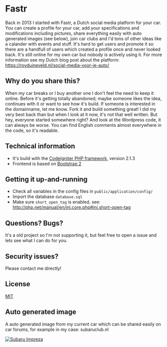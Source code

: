 # Fastr

Back in 2013 I started with Fastr, a Dutch social media platform for your car. You can create a profile for your car, add your specifications and modifications including pictures, share everything easily with auto generated images (see below), join car clubs and I'd tons of other ideas like a calander with events and stuff. It's hard to get users and promote it so there are a handfull of users which created a profile once and never looked back. It's still online for my own car but nobody is actively using it. For more information see my Dutch blog post about the platform: https://royduineveld.nl/social-media-voor-je-auto/

## Why do you share this?

When my car breaks or I buy another one I don't feel the need to keep it online. Before it's getting totally abandoned; maybe someone likes the idea, continues with it or want to see how it's build. If someone is interested in the domainname, let me know. Fork it and build something great! I did my very best back than but when I look at it now, it's not that well written. But hey, everyone started somewhere right? And look at the Wordpress code, it can always be worse. You can find English comments almost everywhere in the code, so it's readable.

## Technical information

- It's build with the [CodeIgniter PHP framework](https://codeigniter.com/), version 2.1.3
- Frontend is based on [Bootstrap 2](http://getbootstrap.com/2.3.2/)

## Getting it up-and-running

- Check all variables in the config files in `public/application/config/`
- Import the database `database.sql`
- Make sure `short_open_tag` is enabled, see: http://php.net/manual/en/ini.core.php#ini.short-open-tag

## Questions? Bugs?

It's a old project so I'm not supporting it, but feel free to open a issue and lets see what I can do for you.

## Security issues?

Please contact me directly!

## License
[MIT](LICENSE.txt)

## Auto generated image

A auto generated image from my current car which can be shared easily on car forums, for example in my case: subaruclub.nl

[![Subaru Impreza](https://fastr.nl/share/car/11/123/image)](https://fastr.nl/user/1/royduin/car/11/subaru-impreza-20-gt-turbo-555-awd)

